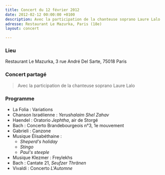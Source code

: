 ```yaml
---
title: Concert du 12 février 2012
date: 2012-02-12 00:00:00 +0100
description: Avec la participation de la chanteuse soprano Laure Lalo
adresse: Restaurant Le Mazurka, Paris (18e)
layout: concert

---
```

### Lieu

Restaurant Le Mazurka, 3 rue André Del Sarte, 75018 Paris

### Concert partagé

> Avec la participation de la chanteuse soprano Laure Lalo

### Programme

* La Folia : Variations
* Chanson Israélienne : _Yerushalaim Shel Zahav_
* Haendel : Oratorio _Jephtha_, air de Storgé
* Bach : Concerto Brandebourgeois n°3, 1e mouvement
* Gabrieli : Canzone
* Musique Élisabéthaine :
  * _Sheperd's holiday_
  * _Stingo_
  * _Paul's steeple_
* Musique Klezmer : Freylekhs
* Bach : Cantate 21, _Seufzer Thränen_
* Vivaldi : Concerto _L'Automne_